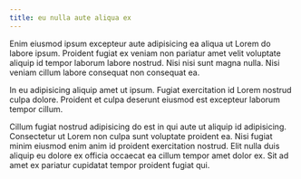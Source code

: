 ```yaml
---
title: eu nulla aute aliqua ex
---
```


Enim eiusmod ipsum excepteur aute adipisicing ea aliqua ut Lorem do labore ipsum. Proident fugiat ex veniam non pariatur amet velit voluptate aliquip id tempor laborum labore nostrud. Nisi nisi sunt magna nulla. Nisi veniam cillum labore consequat non consequat ea.

In eu adipisicing aliquip amet ut ipsum. Fugiat exercitation id Lorem nostrud culpa dolore. Proident et culpa deserunt eiusmod est excepteur laborum tempor cillum.

Cillum fugiat nostrud adipisicing do est in qui aute ut aliquip id adipisicing. Consectetur ut Lorem non culpa sunt voluptate proident ea. Nisi fugiat minim eiusmod enim anim id proident exercitation nostrud. Elit nulla duis aliquip eu dolore ex officia occaecat ea cillum tempor amet dolor ex. Sit ad amet ex pariatur cupidatat tempor proident fugiat qui.
